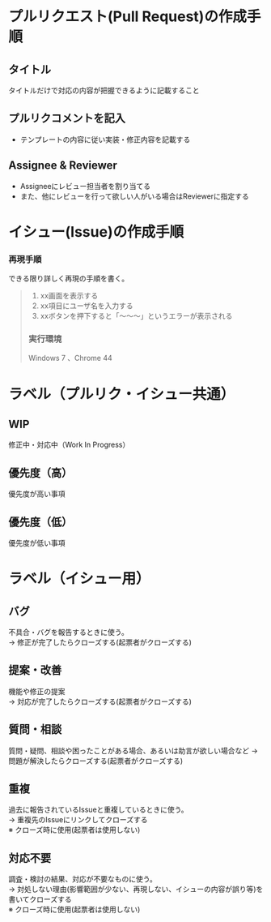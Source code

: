 # プルリクエスト(Pull Request)の作成手順

## タイトル

タイトルだけで対応の内容が把握できるように記載すること

## プルリクコメントを記入

- テンプレートの内容に従い実装・修正内容を記載する

## Assignee & Reviewer

- Assigneeにレビュー担当者を割り当てる
- また、他にレビューを行って欲しい人がいる場合はReviewerに指定する

# イシュー(Issue)の作成手順

### 再現手順
できる限り詳しく再現の手順を書く。

> 1. xx画面を表示する
> 2. xx項目にユーザ名を入力する
> 3. xxボタンを押下すると「～～～」というエラーが表示される
>
> ### 実行環境
> Windows 7 、Chrome 44

# ラベル（プルリク・イシュー共通）

## WIP
修正中・対応中（Work In Progress）

## 優先度（高）
優先度が高い事項

## 優先度（低）
優先度が低い事項

# ラベル（イシュー用）

## バグ
不具合・バグを報告するときに使う。  
→ 修正が完了したらクローズする(起票者がクローズする)

## 提案・改善
機能や修正の提案  
→ 対応が完了したらクローズする(起票者がクローズする)

## 質問・相談
質問・疑問、相談や困ったことがある場合、あるいは助言が欲しい場合など
→ 問題が解決したらクローズする(起票者がクローズする)

## 重複
過去に報告されているIssueと重複しているときに使う。  
→ 重複先のIssueにリンクしてクローズする  
※ クローズ時に使用(起票者は使用しない)

## 対応不要
調査・検討の結果、対応が不要なものに使う。  
→ 対処しない理由(影響範囲が少ない、再現しない、イシューの内容が誤り等)を書いてクローズする  
※ クローズ時に使用(起票者は使用しない)
